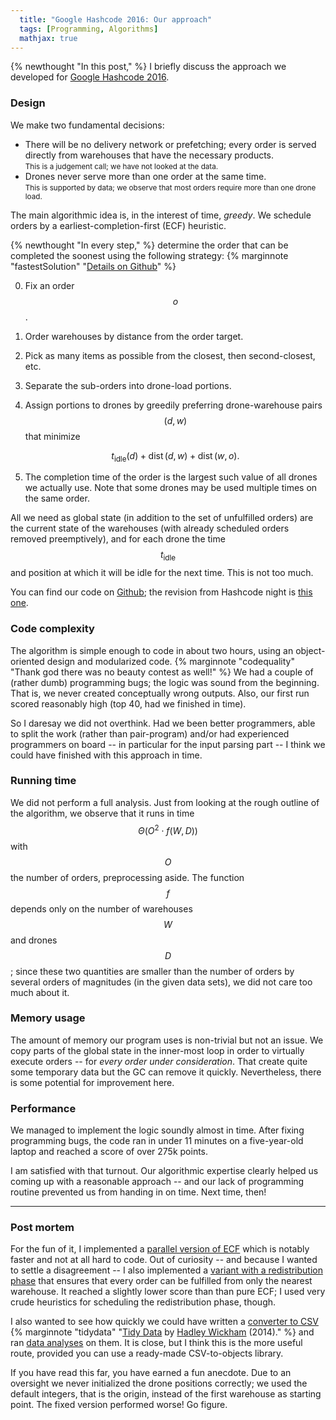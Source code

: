 ```yaml
---
  title: "Google Hashcode 2016: Our approach"
  tags: [Programming, Algorithms]
  mathjax: true
---
```


{% newthought "In this post," %} I briefly discuss the approach we developed 
for [Google Hashcode 2016](google-hashcode-2016-impressions). 

### Design

We make two fundamental decisions:

 * There will be no delivery network or prefetching; every order is served 
   directly from warehouses that have the necessary products.  
   <small>This is a judgement call; we have not looked at the data.</small>
 * Drones never serve more than one order at the same time.  
   <small>This is supported by data; we observe that most orders require 
   more than one drone load.</small>

The main algorithmic idea is, in the interest of time, *greedy*.
We schedule orders by a earliest-completion-first (ECF) heuristic.

{% newthought "In every step," %} determine the order that can be completed 
the soonest using the following strategy:
{% marginnote "fastestSolution" "[Details on Github](http://github.com/reitzig/2016_hashcode/blob/master/src/drones/EarliestCompletionFirst.java#L53)" %}


 0. Fix an order $$o$$.
 1. Order warehouses by distance from the order target.
 2. Pick as many items as possible from the closest, then second-closest, etc.
 3. Separate the sub-orders into drone-load portions.
 4. Assign portions to drones by greedily preferring drone-warehouse
     pairs $$(d,w)$$ that minimize 
    
     $$t_{\mathrm{idle}}(d) + \operatorname{dist}(d,w) + \operatorname{dist}(w,o).$$
 5. The completion time of the order is the largest such value of all drones 
     we actually use. Note that some drones may be used multiple times on the 
     same order.
   
   
All we need as global state (in addition to the set of unfulfilled orders) are 
the current state of the warehouses (with already scheduled orders removed
preemptively), and for each drone the time $$t_{\mathrm{idle}}$$ and 
position at which it will be idle for the next time. This is not too much.

You can find our code on 
  [Github](http://github.com/reitzig/2016_hashcode/); 
the revision from Hashcode night is
  [this one](https://github.com/reitzig/2016_hashcode/tree/e38ad3d230d7f207acabf0ab64561a4edf5cc9ef).
   
### Code complexity

The algorithm is simple enough to code in about two hours, using an object-oriented
design and modularized code.
{% marginnote "codequality" "Thank god there was no beauty contest as well!" %}
We had a couple of (rather dumb) programming bugs; the logic was sound from
the beginning. That is, we never created conceptually wrong outputs.
Also, our first run scored reasonably high (top 40, had we finished in time).

So I daresay we did not overthink. Had we been better programmers, able to
split the work (rather than pair-program) and/or had experienced programmers
on board -- in particular for the input parsing part -- I think we could have 
finished with this approach in time.
   
### Running time

We did not perform a full analysis. Just from looking at the rough outline
of the algorithm, we observe that it runs in time 
$$\Theta(O^2 \cdot f(W,D) )$$ with&nbsp;$$O$$ the number of orders,
preprocessing aside. 
The function&nbsp;$$f$$ depends only on the number of warehouses&nbsp;$$W$$ and
drones&nbsp;$$D$$; since these two quantities are smaller than the number of 
orders by several orders of magnitudes (in the given data sets), 
we did not care too much about it.

### Memory usage

The amount of memory our program uses is non-trivial but not an issue. 
We copy parts of the global state in the inner-most loop in order to virtually 
execute orders -- for *every order under consideration*. 
That create quite some temporary data but the GC can remove it quickly. 
Nevertheless, there is some potential for improvement here.

### Performance

We managed to implement the logic soundly almost in time. 
After fixing programming bugs, the code ran in under 11 minutes on a 
five-year-old laptop and reached a score of over 275k points. 

I am satisfied with that turnout. Our algorithmic expertise clearly helped us
coming up with a reasonable approach -- and our lack of programming routine
prevented us from handing in on time. Next time, then!

<hr class="slender">

### Post mortem

For the fun of it, I implemented a 
  [parallel version of ECF](http://github.com/reitzig/2016_hashcode/blob/master/src/drones/ParallelECF.java)
which is notably faster and not at all hard to code.
Out of curiosity -- and because I wanted to settle a disagreement -- I also
implemented a
  [variant with a redistribution phase](http://github.com/reitzig/2016_hashcode/blob/master/src/drones/PrefetchedECF.java)
that ensures that every order can be fulfilled from only the nearest warehouse.
It reached a slightly lower score than than pure ECF; I used very crude heuristics
for scheduling the redistribution phase, though.

I also wanted to see how quickly we could have written a 
  [converter to CSV](http://github.com/reitzig/2016_hashcode/blob/master/in2csv.rb)
  {% marginnote "tidydata" "[Tidy Data](http://dx.doi.org/10.18637/jss.v059.i10) by [Hadley Wickham](http://hadley.nz/) (2014)." %}
and ran 
  [data analyses](http://github.com/reitzig/2016_hashcode/blob/master/data_analysis/generateR.rb)
on them. It is close, but I think this is the more useful route, provided you
can use a ready-made CSV-to-objects library.

If you have read this far, you have earned a fun anecdote.
Due to an oversight we never initialized the drone positions correctly;
we used the default integers, that is the origin, instead of the first 
warehouse as starting point.
The fixed version performed worse! Go figure.



